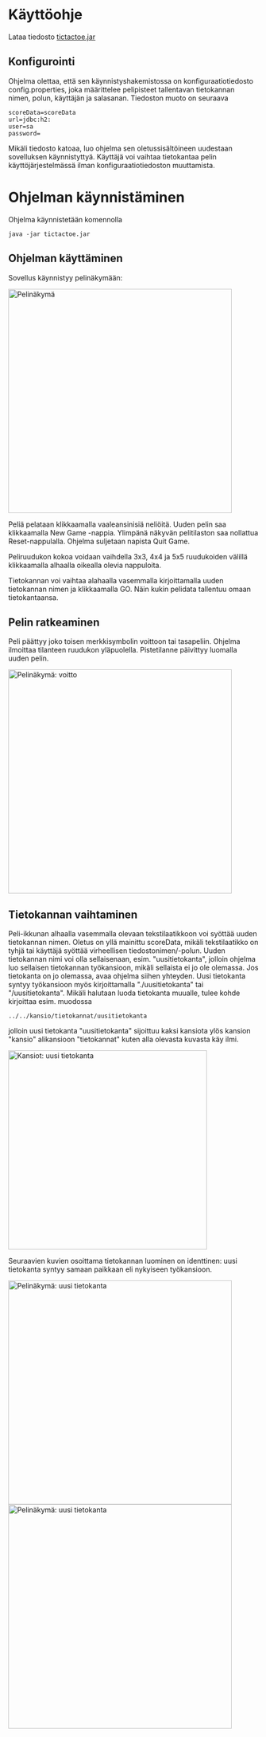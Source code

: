 # Käyttöohje

Lataa tiedosto [tictactoe.jar](https://github.com/gitjms/ot-harjoitustyo/blob/master/dokumentointi/Kayttoohje.md)

## Konfigurointi

Ohjelma olettaa, että sen käynnistyshakemistossa on konfiguraatiotiedosto config.properties, joka määrittelee pelipisteet tallentavan tietokannan nimen, polun, käyttäjän ja salasanan. Tiedoston muoto on seuraava

```
scoreData=scoreData
url=jdbc:h2:
user=sa
password=
```

Mikäli tiedosto katoaa, luo ohjelma sen oletussisältöineen uudestaan sovelluksen käynnistyttyä. Käyttäjä voi vaihtaa tietokantaa pelin käyttöjärjestelmässä ilman konfiguraatiotiedoston muuttamista.

# Ohjelman käynnistäminen

Ohjelma käynnistetään komennolla

```
java -jar tictactoe.jar
```

## Ohjelman käyttäminen

Sovellus käynnistyy pelinäkymään:

<img src="https://user-images.githubusercontent.com/46410240/78933604-3d557700-7ab2-11ea-93c9-b1807f589581.png" alt="Pelinäkymä" width="450" >

Peliä pelataan klikkaamalla vaaleansinisiä neliöitä. Uuden pelin saa klikkaamalla New Game -nappia. Ylimpänä näkyvän pelitilaston saa nollattua Reset-nappulalla. Ohjelma suljetaan napista Quit Game.

Peliruudukon kokoa voidaan vaihdella 3x3, 4x4 ja 5x5 ruudukoiden välillä klikkaamalla alhaalla oikealla olevia nappuloita.

Tietokannan voi vaihtaa alahaalla vasemmalla kirjoittamalla uuden tietokannan nimen ja klikkaamalla GO. Näin kukin pelidata tallentuu omaan tietokantaansa.

## Pelin ratkeaminen

Peli päättyy joko toisen merkkisymbolin voittoon tai tasapeliin. Ohjelma ilmoittaa tilanteen ruudukon yläpuolella. Pistetilanne päivittyy luomalla uuden pelin.

<img src="https://user-images.githubusercontent.com/46410240/78933848-99200000-7ab2-11ea-9309-cb993cccc895.png" alt="Pelinäkymä: voitto" width="450" >

## Tietokannan vaihtaminen

Peli-ikkunan alhaalla vasemmalla olevaan tekstilaatikkoon voi syöttää uuden tietokannan nimen. Oletus on yllä mainittu scoreData, mikäli tekstilaatikko on tyhjä tai käyttäjä syöttää virheellisen tiedostonimen/-polun.
Uuden tietokannan nimi voi olla sellaisenaan, esim. "uusitietokanta", jolloin ohjelma luo sellaisen tietokannan työkansioon, mikäli sellaista ei jo ole olemassa. Jos tietokanta on jo olemassa, avaa ohjelma siihen yhteyden.
Uusi tietokanta syntyy työkansioon myös kirjoittamalla "./uusitietokanta" tai "/uusitietokanta". Mikäli halutaan luoda tietokanta muualle, tulee kohde kirjoittaa esim. muodossa

```
../../kansio/tietokannat/uusitietokanta
```
jolloin uusi tietokanta "uusitietokanta" sijoittuu kaksi kansiota ylös kansion "kansio" alikansioon "tietokannat" kuten alla olevasta kuvasta käy ilmi.

<img src="https://user-images.githubusercontent.com/46410240/78976584-200ac200-7b1f-11ea-9c0f-7811514d8176.png" alt="Kansiot: uusi tietokanta" width="400" >

Seuraavien kuvien osoittama tietokannan luominen on identtinen: uusi tietokanta syntyy samaan paikkaan eli nykyiseen työkansioon.

<img src="https://user-images.githubusercontent.com/46410240/78976933-e2f2ff80-7b1f-11ea-9d1a-9a792ded2b56.png" alt="Pelinäkymä: uusi tietokanta" width="450" >

<img src="https://user-images.githubusercontent.com/46410240/78976938-e4bcc300-7b1f-11ea-8a6e-434bf396ef52.png" alt="Pelinäkymä: uusi tietokanta" width="450" >


